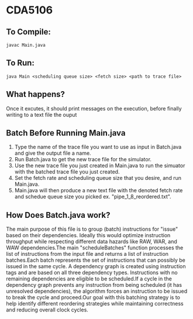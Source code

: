 # CDA5106

## To Compile:
`javac Main.java`

## To Run:
`java Main <scheduling queue size> <fetch size> <path to trace file>`

## What happens?
Once it excutes, it should print messages on the execution, before finally writing to a text file the ouput

## Batch Before Running Main.java
1) Type the name of the trace file you want to use as input in Batch.java and give the output file a name.
2) Run Batch.java to get the new trace file for the simulator.
3) Use the new trace file you just created in Main.java to run the simuator with the batched trace file you just created.
4) Set the fetch rate and scheduling queue size that you desire, and run Main.java.
5) Main.java will then produce a new text file with the denoted fetch rate and schedue queue size you picked ex. "pipe_1_8_reordered.txt".

## How Does Batch.java work?
The main purpose of this file is to group (batch) instructions for "issue" based on their dependencies. Ideally this would optimize instruction throughput while respecting different data hazards like RAW, WAR, and WAW dependencies.The main "scheduleBatches" function processes the list of instructions from the input file and returns a list of instruction batches.Each batch represents the set of instructions that can possibly be issued in the same cycle. A dependency graph is created using instruction tags and are based on all three dependency types. Instructions with no remaining dependencies are eligible to be scheduled.If a cycle in the dependency graph prevents any instruction from being scheduled (it has unresolved dependencies), the algorithm forces an instruction to be issued to break the cycle and proceed.Our goal with this batching strategy is to help identify different reordering strategies while maintaining correctness and reducing overall clock cycles. 
